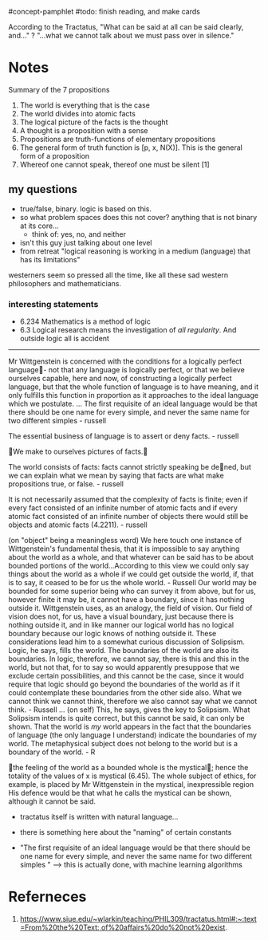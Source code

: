#concept-pamphlet 
#todo: finish reading, and make cards


According to the Tractatus,
"What can be said at all can be said clearly, and..."
?
"...what we cannot talk about we must pass over in silence."

# Notes

Summary of the 7 propositions
1. The world is everything that is the case
2. The world divides into atomic facts
3. The logical picture of the facts is the thought
4. A thought is a proposition with a sense
5. Propositions are truth-functions of elementary propositions
6. The general form of truth function is [p, x, N(X)]. This is the general form of a proposition
7. Whereof one cannot speak, thereof one must be silent
[1]


## my questions
- true/false, binary. logic is based on this.
- so what problem spaces does this not cover? anything that is not binary at its core...
	- think of: yes, no, and neither
- isn't this guy just talking about one level
- from retreat "logical reasoning is working in a medium (language) that has its limitations"

westerners seem so pressed all the time, like all these sad western philosophers and mathematicians.

### interesting statements
- 6.234 Mathematics is a method of logic
- 6.3 Logical research means the investigation of *all regularity*. And outside logic all is accident

---
Mr Wittgenstein is concerned with the conditions for a logically perfect language- not that any language is logically perfect, or that we believe ourselves capable, here and now, of constructing a logically perfect language, but that the whole function of language is to have meaning, and it only fulfills this function in proportion as it approaches to the ideal language which we postulate.
...
The first requisite of an ideal language would be that there should be one name for every simple, and never the same name for two different simples - russell

The essential business of language is to assert or deny facts. - russell

We make to ourselves pictures of facts.
 
 The world consists of facts: facts cannot strictly speaking be dened, but we can explain what we mean by saying that facts are what make propositions true, or false. - russell

 It is not necessarily assumed that the complexity of facts is finite; even if every fact consisted of an infinite number of atomic facts and if every atomic fact consisted of an infinite number of objects there would still be objects and atomic facts (4.2211). - russell

(on "object" being a meaningless word) We here touch one instance of Wittgenstein's fundamental thesis, that it is impossible to say anything about the world as a whole, and that whatever can be said has to be about bounded portions of the world...According to this view we could only say things about the world as a whole if we could get outside the world, if, that is to say, it ceased to be for us the whole world. - Russell
Our world may be bounded for some superior being who can survey it from above, but for us, however finite it may be, it cannot have a boundary, since it has nothing outside it. Wittgenstein uses, as an analogy, the field of vision. Our field of vision does not, for us, have a visual boundary, just because there is nothing outside it, and in like manner our logical world has no logical boundary because our logic knows of nothing outside it. These considerations lead him to a somewhat curious discussion of Solipsism. Logic, he says, fills the world. The boundaries of the world are also its boundaries. In logic, therefore, we cannot say, there is this and this in the world, but not that, for to say so would apparently presuppose that we exclude certain possibilities, and this cannot be the case, since it would require that logic should go beyond the boundaries of the world as if it could contemplate these boundaries from the other side also. What we cannot think we cannot think, therefore we also cannot say what we cannot think. - Russell
...
(on self) This, he says, gives the key to Solipsism. What Solipsism intends is quite correct, but this cannot be said, it can only be shown. That the world is *my* world appears in the fact that the boundaries of language (the only language I understand) indicate the boundaries of my world. The metaphysical subject does not belong to the world but is a boundary of the world. - R

the feeling of the world as a bounded whole is the mystical; hence the totality of the values of x is mystical (6.45).
	The whole subject of ethics, for example, is placed by Mr Wittgenstein in the mystical, inexpressible region
	His defence would be that what he calls the mystical can be shown, although it cannot be said.

- tractatus itself is written with natural language...

- there is something here about the "naming" of certain constants
- "The first requisite of an ideal language would be that there should be one name for every simple, and never the same name for two different simples " --> this is actually done, with machine learning algorithms


# Referneces
1. https://www.siue.edu/~wlarkin/teaching/PHIL309/tractatus.html#:~:text=From%20the%20Text:,of%20affairs%20do%20not%20exist.